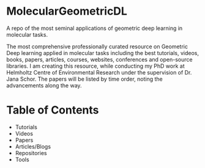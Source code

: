 # MolecularGeometricDL
A repo of the most seminal applications of geometric deep learning in molecular tasks.

The most comprehensive professionally curated resource on Geometric Deep learning applied in molecular tasks including the best tutorials, videos, books, papers, articles, courses, websites, conferences and open-source libraries.
I am creating this resource, while conducting my PhD work at Helmholtz Centre of Environmental Research under the supervision of Dr. Jana Schor.
The papers will be listed by time order, noting the advancements along the way.

# Table of Contents 
- Tutorials
- Videos
- Papers
- Articles/Blogs
- Repositories
- Tools
